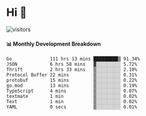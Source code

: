 # Hi 👋
 
![visitors](https://visitor-badge.glitch.me/badge?page_id=sorcererxw.sorcererx)

#### 📊 Monthly Development Breakdown

<!--START_SECTION:waka-->
```text
Go              111 hrs 13 mins █████████▒ 91.34%
JSON            6 hrs 58 mins   ▓░░░░░░░░░ 5.72%
Thrift          2 hrs 33 mins   ▒░░░░░░░░░ 2.10%
Protocol Buffer 22 mins         ▒░░░░░░░░░ 0.31%
protobuf        15 mins         ▒░░░░░░░░░ 0.22%
go.mod          13 mins         ▒░░░░░░░░░ 0.19%
TypeScript      4 mins          ▒░░░░░░░░░ 0.07%
textmate        1 min           ▒░░░░░░░░░ 0.02%
Text            1 min           ▒░░░░░░░░░ 0.02%
YAML            0 secs          ▒░░░░░░░░░ 0.01%
```
<!--END_SECTION:waka-->
